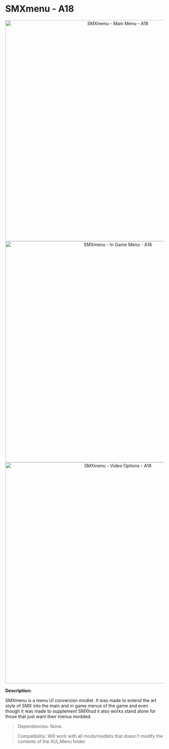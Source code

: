 # SMXmenu - A18

<p align="center">
  <img src="https://staticdelivery.nexusmods.com/mods/1059/images/22/22-1580460615-993754558.jpeg" width="700" title="SMXmenu - Main Menu - A18">
  
  <img src="https://staticdelivery.nexusmods.com/mods/1059/images/22/22-1580460626-263572451.jpeg" width="700" title="SMXmenu - In Game Menu - A18">
  
  <img src="https://staticdelivery.nexusmods.com/mods/1059/images/22/22-1580461192-193218281.jpeg" width="700" title="SMXmenu - Video Options - A18">
</p>

**Description:**

SMXmenu is a menu UI conversion modlet. It was made to extend the art style of SMX into the main and in game menus of the game and even though it was made to supplement SMXhud it also works stand alone for those that just want their menus modded.

> Dependencies: None.

> Compatibility: Will work with all mods/modlets that doesn't modify the contents of the XUi_Menu folder.
